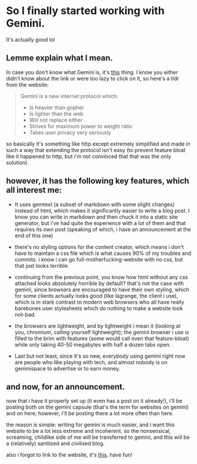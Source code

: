 # So I finally started working with Gemini.

It's actually good lol

## Lemme explain what I mean.

In case you don't know what Gemini is, it's [this](https://gemini.circumlunar.space/) thing. I know you either didn't know about the link or were too lazy to click on it, so here's a tldr from the website:

> Gemini is a new internet protocol which:
> - Is heavier than gopher
> - Is lighter than the web
> - Will not replace either
> - Strives for maximum power to weight ratio
> - Takes user privacy very seriously

so basically it's something like http except extremely simplified and made in such a way that extending the protocol isn't easy (to prevent feature bloat like it happened to http, but i'm not convinced that that was the only solution).

## however, it has the following key features, which all interest me:

- It uses gemtext (a subset of markdown with some slight changes) instead of html, which makes it significantly easier to write a blog post. I know you can write in markdown and then chuck it into a static site generator, but i've had quite the experience with a lot of them and that requires its own post (speaking of which, i have an announcement at the end of this one)

- there's no styling options for the content creator, which means i don't have to maintain a css file which is what causes 90% of my troubles and commits. i know i can go full-motherfucking-website with no css, but that just looks terrible.

- continuing from the previous point, you know how html without any css attached looks absolutely horrible by default? that's not the case with gemini, since browsers are encouraged to have their own styling, which for some clients actually looks good (like lagrange, the client i use), which is in stark contrast to modern web browsers who all have really barebones user stylesheets which do nothing to make a website look not-bad.

- the browsers are lightweight, and by lightweight i mean it (looking at you, chromium, calling yourself lightweight); the gemini browser i use is filled to the brim with features (some would call even that feature-bloat) while only taking 40-50 megabytes with half a dozen tabs open.

- Last but not least, since it's so new, everybody using gemini right now are people who like playing with tech, and almost nobody is on geminispace to advertise or to earn money.

## and now, for an announcement.

now that i have it properly set up (it even has a post on it already!), i'll be posting both on the gemini capsule (that's the term for websites on gemini) and on here; however, i'll be posting there a lot more often than here.

the reason is simple: writing for gemini is much easier, and i want this website to be a lot less extreme and incoherent. so the nonsensical, screaming, childlike side of me will be transferred to gemini, and this will be a (relatively) sanitised and civilised blog.

also i forgot to link to the website, it's [this](gemini://not-a-web-developer.srht.site/). have fun!
